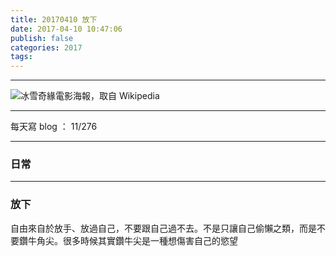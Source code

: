 ```yaml
---
title: 20170410 放下
date: 2017-04-10 10:47:06
publish: false
categories: 2017
tags:
---
```

---

![冰雪奇緣電影海報，取自 Wikipedia](https://c1.staticflickr.com/4/3829/33904947166_a0f54e0e33_o.jpg)

---

每天寫 blog ： 11/276

---

### 日常


---

### 放下

自由來自於放手、放過自己，不要跟自己過不去。不是只讓自己偷懶之類，而是不要鑽牛角尖。很多時候其實鑽牛尖是一種想傷害自己的慾望
